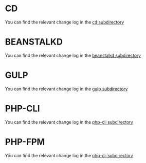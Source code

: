 # CD

You can find the relevant change log in the [cd subdirectory](https://github.com/woohoolabs/docker-base/tree/master/cd/CHANGELOG.md)

# BEANSTALKD

You can find the relevant change log in the [beanstalkd subdirectory](https://github.com/woohoolabs/docker-base/tree/master/beanstalkd/CHANGELOG.md)

# GULP

You can find the relevant change log in the [gulp subdirectory](https://github.com/woohoolabs/docker-base/tree/master/gulp/CHANGELOG.md)

# PHP-CLI

You can find the relevant change log in the [php-cli subdirectory](https://github.com/woohoolabs/docker-base/tree/master/php-cli/CHANGELOG.md)

# PHP-FPM

You can find the relevant change log in the [php-cli subdirectory](https://github.com/woohoolabs/docker-base/tree/master/php-fpm/CHANGELOG.md)
